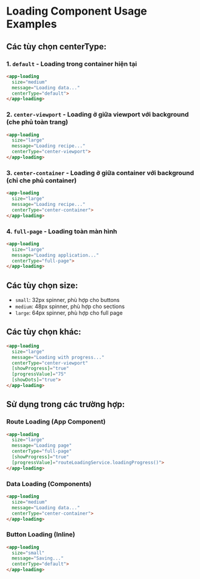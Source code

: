 # Loading Component Usage Examples

## Các tùy chọn centerType:

### 1. `default` - Loading trong container hiện tại
```html
<app-loading 
  size="medium"
  message="Loading data..."
  centerType="default">
</app-loading>
```

### 2. `center-viewport` - Loading ở giữa viewport với background (che phủ toàn trang)
```html
<app-loading 
  size="large"
  message="Loading recipe..."
  centerType="center-viewport">
</app-loading>
```

### 3. `center-container` - Loading ở giữa container với background (chỉ che phủ container)
```html
<app-loading 
  size="large"
  message="Loading recipe..."
  centerType="center-container">
</app-loading>
```

### 4. `full-page` - Loading toàn màn hình
```html
<app-loading 
  size="large"
  message="Loading application..."
  centerType="full-page">
</app-loading>
```

## Các tùy chọn size:

- `small`: 32px spinner, phù hợp cho buttons
- `medium`: 48px spinner, phù hợp cho sections
- `large`: 64px spinner, phù hợp cho full page

## Các tùy chọn khác:

```html
<app-loading 
  size="large"
  message="Loading with progress..."
  centerType="center-viewport"
  [showProgress]="true"
  [progressValue]="75"
  [showDots]="true">
</app-loading>
```

## Sử dụng trong các trường hợp:

### Route Loading (App Component)
```html
<app-loading 
  size="large"
  message="Loading page"
  centerType="full-page"
  [showProgress]="true"
  [progressValue]="routeLoadingService.loadingProgress()">
</app-loading>
```

### Data Loading (Components)
```html
<app-loading 
  size="medium"
  message="Loading data..."
  centerType="center-container">
</app-loading>
```

### Button Loading (Inline)
```html
<app-loading 
  size="small"
  message="Saving..."
  centerType="default">
</app-loading>
```

